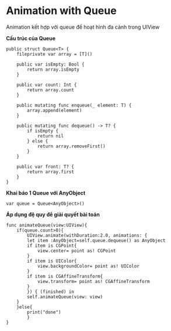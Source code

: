 # **Animation with Queue**

Animation kết hợp với queue để hoạt hình đa cảnh trong UIView

**Cấu trúc của Queue**

```
public struct Queue<T> {
    fileprivate var array = [T]()

    public var isEmpty: Bool {
        return array.isEmpty
    }

    public var count: Int {
        return array.count
    }

    public mutating func enqueue(_ element: T) {
        array.append(element)
    }

    public mutating func dequeue() -> T? {
        if isEmpty {
            return nil
        } else {
            return array.removeFirst()
        }
    }

    public var front: T? {
        return array.first
    }
}
```

**Khai báo 1 Queue với AnyObject**

```
var queue = Queue<AnyObject>()
```

**Áp dụng đệ quy để giải quyết bài toán**

```
func animateQueue(view:UIView){
    if(queue.count>0){
        UIView.animate(withDuration:2.0, animations: {
        let item :AnyObject=self.queue.dequeue() as AnyObject
        if item is CGPoint{
            view.center= point as! CGPoint
        }
        if item is UIColor{
            view.backgroundColor= point as! UIColor
        }
        if item is CGAffineTransform{
            view.transform= point as! CGAffineTransform
        }
        }) { (finished) in
        self.animateQueue(view: view)
    }
    }else{
        print("done")
        }
}
```



